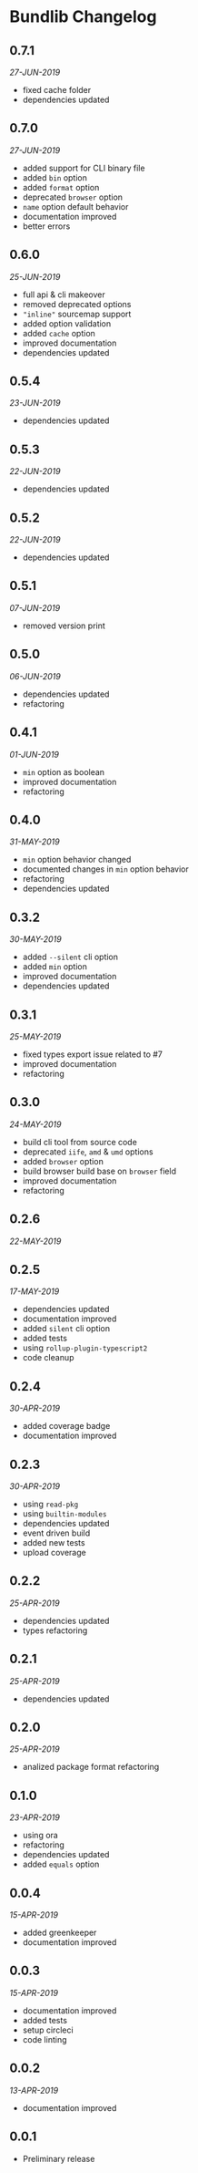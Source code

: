 # Bundlib Changelog

## 0.7.1
*27-JUN-2019*

* fixed cache folder
* dependencies updated

## 0.7.0
*27-JUN-2019*

* added support for CLI binary file
* added `bin` option
* added `format` option
* deprecated `browser` option
* `name` option default behavior
* documentation improved
* better errors

## 0.6.0
*25-JUN-2019*

* full api & cli makeover
* removed deprecated options
* `"inline"` sourcemap support
* added option validation
* added `cache` option
* improved documentation
* dependencies updated

## 0.5.4
*23-JUN-2019*

* dependencies updated

## 0.5.3
*22-JUN-2019*

* dependencies updated

## 0.5.2
*22-JUN-2019*

* dependencies updated

## 0.5.1
*07-JUN-2019*

* removed version print

## 0.5.0
*06-JUN-2019*

* dependencies updated
* refactoring

## 0.4.1
*01-JUN-2019*

* `min` option as boolean
* improved documentation
* refactoring

## 0.4.0
*31-MAY-2019*

* `min` option behavior changed
* documented changes in `min` option behavior
* refactoring
* dependencies updated

## 0.3.2
*30-MAY-2019*

* added `--silent` cli option
* added `min` option
* improved documentation
* dependencies updated

## 0.3.1
*25-MAY-2019*

* fixed types export issue related to #7
* improved documentation
* refactoring

## 0.3.0
*24-MAY-2019*

* build cli tool from source code
* deprecated `iife`, `amd` & `umd` options
* added `browser` option
* build browser build base on `browser` field
* improved documentation
* refactoring

## 0.2.6
*22-MAY-2019*

## 0.2.5
*17-MAY-2019*

* dependencies updated
* documentation improved
* added `silent` cli option
* added tests
* using `rollup-plugin-typescript2`
* code cleanup

## 0.2.4
*30-APR-2019*

* added coverage badge
* documentation improved

## 0.2.3
*30-APR-2019*

* using `read-pkg`
* using `builtin-modules`
* dependencies updated
* event driven build
* added new tests
* upload coverage

## 0.2.2
*25-APR-2019*

* dependencies updated
* types refactoring

## 0.2.1
*25-APR-2019*

* dependencies updated

## 0.2.0
*25-APR-2019*

* analized package format refactoring

## 0.1.0
*23-APR-2019*

* using ora
* refactoring
* dependencies updated
* added `equals` option

## 0.0.4
*15-APR-2019*

* added greenkeeper
* documentation improved

## 0.0.3
*15-APR-2019*

* documentation improved
* added tests
* setup circleci
* code linting

## 0.0.2
*13-APR-2019*

* documentation improved

## 0.0.1

* Preliminary release
